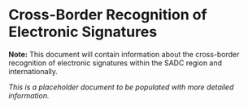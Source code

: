 # Cross-Border Recognition of Electronic Signatures

**Note:** This document will contain information about the cross-border recognition of electronic signatures within the SADC region and internationally.

*This is a placeholder document to be populated with more detailed information.*
